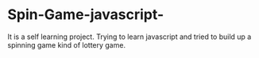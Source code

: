 # Spin-Game-javascript-
It is a self learning project. Trying to learn javascript and tried to build up a spinning game kind of lottery game. 

